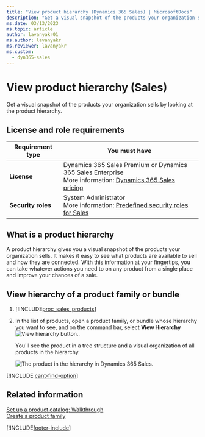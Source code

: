 ```yaml
---
title: "View product hierarchy (Dynamics 365 Sales) | MicrosoftDocs"
description: "Get a visual snapshot of the products your organization sells by looking at the product hierarchy in Dynamics 365 Sales."
ms.date: 03/13/2023
ms.topic: article
author: lavanyakr01
ms.author: lavanyakr
ms.reviewer: lavanyakr
ms.custom: 
  - dyn365-sales
---
```


# View product hierarchy (Sales)

Get a visual snapshot of the products your organization sells by looking at the product hierarchy.

## License and role requirements
| Requirement type | You must have |
|-----------------------|---------|
| **License** | Dynamics 365 Sales Premium or Dynamics 365 Sales Enterprise  <br>More information: [Dynamics 365 Sales pricing](https://dynamics.microsoft.com/sales/pricing/) |
| **Security roles** | System Administrator <br> More information: [Predefined security roles for Sales](security-roles-for-sales.md)|


## What is a product hierarchy

A product hierarchy gives you a visual snapshot of the products your organization sells. It makes it easy to see what products are available to sell and how they are connected. With this information at your fingertips, you can take whatever actions you need to on any product from a single place and improve your chances of a sale.  

## View hierarchy of a product family or bundle

1. [!INCLUDE[proc_sales_products](../includes/proc-sales-products.md)]  
  
2. In the list of products, open a product family, or bundle whose hierarchy you want to see, and on the command bar, select **View Hierarchy**![View hierarchy button.](media/v7-view-hierarchy.png "View hierarchy button").  
  
    You'll see the product in a tree structure and a visual organization of all products in the hierarchy.  
  
   ![The product in the hierarchy in Dynamics 365 Sales.](media/v7-product-hierarchy-view.png "The product in the hierarchy in Dynamics 365 Sales")  
  
 

[!INCLUDE [cant-find-option](../includes/cant-find-option.md)]

## Related information  
 [Set up a product catalog: Walkthrough](set-up-product-catalog-walkthrough.md)   
 [Create a product family](create-product-family.md)


[!INCLUDE[footer-include](../includes/footer-banner.md)]
